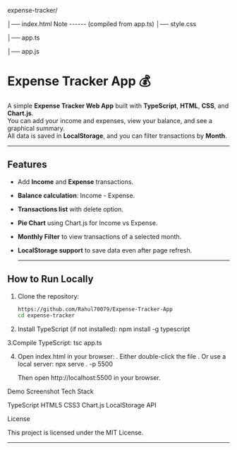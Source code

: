 expense-tracker/

│── index.html
                                 Note ------ (compiled from app.ts)
│── style.css

│── app.ts

│── app.js  
                           



# Expense Tracker App 💰

A simple **Expense Tracker Web App** built with **TypeScript**, **HTML**, **CSS**, and **Chart.js**.  
You can add your income and expenses, view your balance, and see a graphical summary.  
All data is saved in **LocalStorage**, and you can filter transactions by **Month**.

---

## Features

- Add **Income** and **Expense** transactions.
- **Balance calculation**: Income - Expense.
- **Transactions list** with delete option.
- **Pie Chart** using Chart.js for Income vs Expense.
- **Monthly Filter** to view transactions of a selected month.
- **LocalStorage support** to save data even after page refresh.

  ---

## How to Run Locally

1. Clone the repository:
   ```bash
   https://github.com/Rahul70079/Expense-Tracker-App
   cd expense-tracker

  2. Install TypeScript (if not installed):
     npm install -g typescript

  3.Compile TypeScript:
    tsc app.ts

   4. Open index.html in your browser:
     . Either double-click the file
      . Or use a local server:
      npx serve . -p 5500

      Then open http://localhost:5500 in your browser.


Demo Screenshot
Tech Stack

TypeScript
HTML5
CSS3
Chart.js
LocalStorage API

License

This project is licensed under the MIT License.

---





